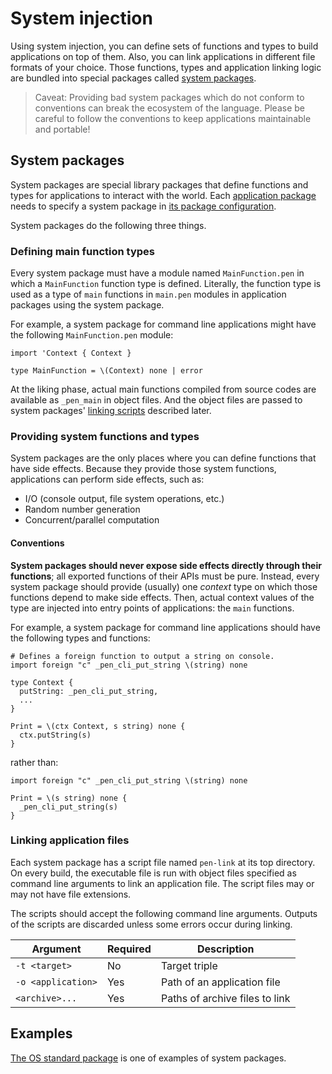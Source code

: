# System injection

Using system injection, you can define sets of functions and types to build applications on top of them. Also, you can link applications in different file formats of your choice. Those functions, types and application linking logic are bundled into special packages called [system packages](#system-packages).

> Caveat: Providing bad system packages which do not conform to conventions can break the ecosystem of the language. Please be careful to follow the conventions to keep applications maintainable and portable!

## System packages

System packages are special library packages that define functions and types for applications to interact with the world.
Each [application package](/references/language/packages.md#kinds-of-packages) needs to specify a system package in [its package configuration](/references/language/packages.md#package-configuration).

System packages do the following three things.

### Defining main function types

Every system package must have a module named `MainFunction.pen` in which a `MainFunction` function type is defined. Literally, the function type is used as a type of `main` functions in `main.pen` modules in application packages using the system package.

For example, a system package for command line applications might have the following `MainFunction.pen` module:

```pen
import 'Context { Context }

type MainFunction = \(Context) none | error
```

At the liking phase, actual main functions compiled from source codes are available as `_pen_main` in object files. And the object files are passed to system packages' [linking scripts](#linking-application-files) described later.

### Providing system functions and types

System packages are the only places where you can define functions that have side effects. Because they provide those system functions, applications can perform side effects, such as:

- I/O (console output, file system operations, etc.)
- Random number generation
- Concurrent/parallel computation

#### Conventions

**System packages should never expose side effects directly through their functions**; all exported functions of their APIs must be pure. Instead, every system package should provide (usually) one _context_ type on which those functions depend to make side effects. Then, actual context values of the type are injected into entry points of applications: the `main` functions.

For example, a system package for command line applications should have the following types and functions:

```pen
# Defines a foreign function to output a string on console.
import foreign "c" _pen_cli_put_string \(string) none

type Context {
  putString: _pen_cli_put_string,
  ...
}

Print = \(ctx Context, s string) none {
  ctx.putString(s)
}
```

rather than:

```pen
import foreign "c" _pen_cli_put_string \(string) none

Print = \(s string) none {
  _pen_cli_put_string(s)
}
```

### Linking application files

Each system package has a script file named `pen-link` at its top directory. On every build, the executable file is run with object files specified as command line arguments to link an application file. The script files may or may not have file extensions.

The scripts should accept the following command line arguments. Outputs of the scripts are discarded unless some errors occur during linking.

| Argument           | Required | Description                    |
| ------------------ | -------- | ------------------------------ |
| `-t <target>`      | No       | Target triple                  |
| `-o <application>` | Yes      | Path of an application file    |
| `<archive>...`     | Yes      | Paths of archive files to link |

## Examples

[The OS standard package](https://github.com/pen-lang/pen/tree/main/lib/os) is one of examples of system packages.

